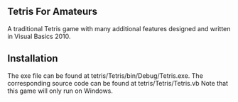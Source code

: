 ## Tetris For Amateurs

A traditional Tetris game with many additional features designed and written in Visual Basics 2010.

## Installation

The exe file can be found at tetris/Tetris/bin/Debug/Tetris.exe. The corresponding source code can be found at tetris/Tetris/Tetris.vb
Note that this game will only run on Windows.
